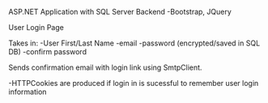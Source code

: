 ASP.NET Application with SQL Server Backend
-Bootstrap, JQuery 

User Login Page

Takes in:
-User First/Last Name 
-email
-password (encrypted/saved in SQL DB)
-confirm password

Sends confirmation email with login link using SmtpClient. 

-HTTPCookies are produced if login in is sucessful to remember user login information


